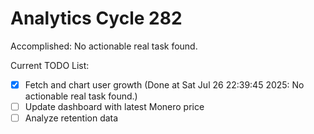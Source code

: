# Analytics Cycle 282

Accomplished: No actionable real task found.

Current TODO List:

- [x] Fetch and chart user growth  (Done at Sat Jul 26 22:39:45 2025: No actionable real task found.)
- [ ] Update dashboard with latest Monero price
- [ ] Analyze retention data